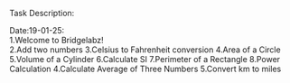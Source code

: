 Task Description:

Date:19-01-25:  
1.Welcome to Bridgelabz!  
2.Add two numbers 
3.Celsius to Fahrenheit conversion 
4.Area of a Circle 
5.Volume of a Cylinder 
6.Calculate SI 
7.Perimeter of a Rectangle 
8.Power Calculation 
4.Calculate Average of Three Numbers 
5.Convert km to miles 
